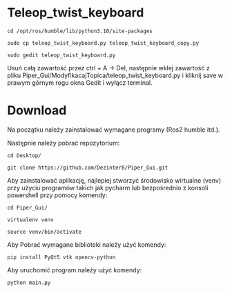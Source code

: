 # Teleop_twist_keyboard

```
cd /opt/ros/humble/lib/python3.10/site-packages
```

```
sudo cp teleop_twist_keyboard.py teleop_twist_keyboard_copy.py
```

```
sudo gedit teleop_twist_keyboard.py
```

Usuń całą zawartość przez ctrl + A -> Del, następnie wklej zawartość z pliku 
Piper_Gui/ModyfikacajTopica/teleop_twist_keyboard.py i kliknij save w prawym górnym rogu okna Gedit i wyłącz terminal.


# Download

Na początku należy zainstalować wymagane programy (Ros2 humble itd.).

Następnie należy pobrać repozytorium:
```
cd Desktop/

git clone https://github.com/Dezinter8/Piper_Gui.git
```

Aby zainstalować aplikację, najlepiej stworzyć środowisko wirtualne (venv) przy użyciu programów takich jak pycharm lub bezpośrednio z konsoli powershell przy pomocy komendy:

```
cd Piper_Gui/

virtualenv venv

source venv/bin/activate
```

Aby Pobrać wymagane biblioteki należy użyć komendy:

```
pip install PyQt5 vtk opencv-python
```

Aby uruchomić program należy użyć komendy:

```
python main.py
```
